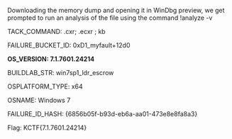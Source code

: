Downloading the memory dump and opening it in WinDbg preview, we get prompted to run an analysis of the file using the command !analyze -v

TACK_COMMAND:  .cxr; .ecxr ; kb

FAILURE_BUCKET_ID:  0xD1_myfault+12d0

**OS_VERSION:  7.1.7601.24214**

BUILDLAB_STR:  win7sp1_ldr_escrow

OSPLATFORM_TYPE:  x64

OSNAME:  Windows 7

FAILURE_ID_HASH:  {6856b05f-b93d-eb6a-aa01-473e8e8fa8a3}


Flag: KCTF{7.1.7601.24214}
